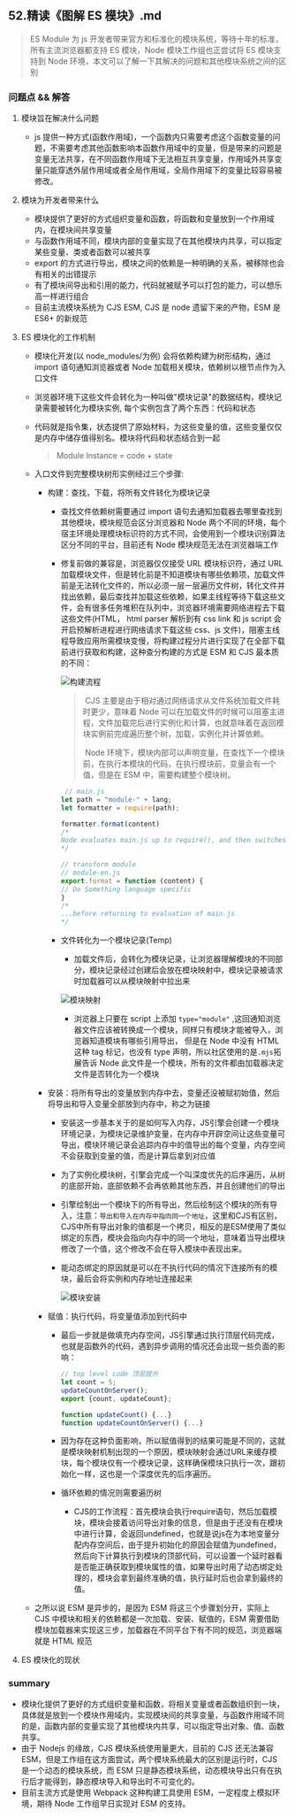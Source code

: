 ## **52.精读《图解 ES 模块》.md**

> ES Module 为 js 开发者带来官方和标准化的模块系统，等待十年的标准，所有主流浏览器都支持 ES 模块，Node 模块工作组也正尝试将 ES 模块支持到 Node 环境，本文可以了解一下其解决的问题和其他模块系统之间的区别



### 问题点 && 解答

1. 模块旨在解决什么问题

   - js 提供一种方式(函数作用域)，一个函数内只需要考虑这个函数变量的问题，不需要考虑其他函数影响本函数作用域中的变量，但是带来的问题是变量无法共享，在不同函数作用域下无法相互共享变量，作用域外共享变量只能穿透外层作用域或者全局作用域，全局作用域下的变量比较容易被修改。

2. 模块为开发者带来什么

   - 模块提供了更好的方式组织变量和函数，将函数和变量放到一个作用域内，在模块间共享变量
   - 与函数作用域不同，模块内部的变量实现了在其他模块内共享，可以指定某些变量、类或者函数可以被共享
   - export 的方式进行导出，模块之间的依赖是一种明确的关系，被移除也会有相关的出错提示
   - 有了模块间导出和引用的能力，代码就被赋予可以打包的能力，可以想乐高一样进行组合
   - 目前主流模块系统为 CJS ESM, CJS 是 node 遗留下来的产物，ESM 是 ES6+ 的新规范

3. ES 模块化的工作机制

   - 模块化开发(以 node_modules/为例) 会将依赖构建为树形结构，通过 import 语句通知浏览器或者 Node 加载相关模块，依赖树以根节点作为入口文件

   - 浏览器环境下这些文件会转化为一种叫做"模块记录"的数据结构，模块记录需要被转化为模块实例, 每个实例包含了两个东西：代码和状态

   - 代码就是指令集，状态提供了原始材料，为这些变量的值，这些变量仅仅是内存中储存值得别名。模块将代码和状态结合到一起

     > Module Instance = code + state

   - 入口文件到完整模块树形实例经过三个步骤:

     - 构建：查找，下载，将所有文件转化为模块记录

       - 查找文件依赖树需要通过 import 语句去通知加载器去哪里查找到其他模块，模块规范会区分浏览器和 Node 两个不同的环境，每个宿主环境处理模块标识符的方式不同，会使用到一个模块识别算法区分不同的平台，目前还有 Node 模块规范无法在浏览器端工作

       - 修复前做的兼容是，浏览器仅仅接受 URL 模块标识符，通过 URL 加载模块文件，但是转化前是不知道模块有哪些依赖项，加载文件前是无法转化文件的，所以必须一层一层遍历文件树，转化文件并找出依赖，最后查找并加载这些依赖，如果主线程等待下载这些文件，会有很多任务堆积在队列中，浏览器环境需要网络进程去下载这些文件(HTML， html parser 解析到有 css link 和 js script 会开启预解析进程进行网络请求下载这些 css、js 文件)，阻塞主线程导致应用所需模块变慢，将构建过程分片进行实现了在全部下载前进行获取和构建，这种查分构建的方式是 ESM 和 CJS 最本质的不同：

         ![构建流程](/Users/buxiongyu/Desktop/私人文件/weekly_notes/image/import-build.png)

         > ​	CJS 主要是由于相对通过网络请求从文件系统加载文件耗时更少，意味着 Node 可以在加载文件的时候可以阻塞主进程，文件加载完后进行实例化和计算，也就意味着在返回模块实例前完成遍历整个树，加载，实例化并计算依赖。
         >
         > ​	Node 环境下，模块内部可以声明变量，在查找下一个模块前，在执行本模块的代码，在执行模块前，变量会有一个值，但是在 ESM 中，需要构建整个模块树。

         ```js
          // main.js
         let path = "module-" + lang;
         let formatter = require(path);
         
         formatter.format(content) 
         /*
         Node evaluates main.js up to require(), and then switches over to synchronously loading and evaluating module-en.js and any of its dependencies
         */
         
         // transform module
         // module-en.js
         export.format = function (content) {
         // Do Something language specific  
         }
         /*
         ...before returning to evaluation of main.js
         */
         ```

       - 文件转化为一个模块记录(Temp)
       
         - 加载文件后，会转化为模块记录，让浏览器理解模块的不同部分，模块记录经过创建后会放在模块映射中，模块记录被请求时加载器可以从模块映射中拉出来

         ![模块映射](/Users/buxiongyu/Desktop/私人文件/weekly_notes/image/module-map.png)

         - 浏览器上只要在 script 上添加 `type="module"` ,这回通知浏览器文件应该被转换成一个模块，同样只有模块才能被导入，浏览器知道模块有哪些引用导出， 但是在 Node 中没有 HTML 这种 tag 标记，也没有 type 声明，所以社区使用的是`.mjs`拓展告诉 Node 此文件是一个模块，所有的文件都由加载器决定文件是否转化为一个模块

           

     - 安装：将所有导出的变量放到内存中去，变量还没被赋初始值，然后将导出和导入变量全部放到内存中，称之为链接
       - 安装这一步基本关于的是如何写入内存，JS引擎会创建一个模块环境记录，为模块记录维护变量，在内存中开辟空间让这些变量可导出，模块环境记录会追踪内存中的值导出的每个变量，内存空间不会获取到变量的值，而是计算后拿到对应值

       - 为了实例化模块树，引擎会完成一个叫深度优先的后序遍历，从树的底部开始，底部依赖不会再依赖其他东西，并且创建他们的导出

       - 引擎绘制出一个模块下的所有导出，然后绘制这个模块的所有导入，注意：`导出和导入在内存中指向同一个地址`，这里和CJS有区别，CJS中所有导出对象的值都是一个拷贝，相反的是ESM使用了类似绑定的东西，模块会指向内存中的同一个地址，意味着当导出模块修改了一个值，这个修改不会在导入模块中表现出来。

       - 能动态绑定的原因就是可以在不执行代码的情况下连接所有的模块，最后会将实例和内存地址连接起来

         ![模块安装](/Users/buxiongyu/Desktop/私人文件/weekly_notes/image/module-install.png)

     - 赋值：执行代码，将变量值添加到代码中

       - 最后一步就是做填充内存空间，JS引擎通过执行顶层代码完成，也就是函数外的代码，遇到异步调用的情况还会出现一些负面的影响：

         ```js
         // top level code 顶层提升
         let count = 5;
         updateCountOnServer();
         export {count, updateCount};
         
         function updateCount() {...}
         function updateCountOnServer() {...}
         ```

       - 因为存在这种负面影响，所以赋值得到的结果可能是不同的，这就是模块映射机制出现的一个原因，模块映射会通过URL来缓存模块，每个模块仅有一个模块记录，这样确保模块只执行一次，跟初始化一样，这也是一个深度优先的后序遍历。

       - 循环依赖的情况则需要遍历树

         - CJS的工作流程：首先模块会执行require语句，然后加载模块，模块会接着访问导出对象的信息，但是由于还没有在模块中进行计算，会返回undefined，也就是说js在为本地变量分配内存空间后，由于提升初始化的原因会赋值为undefined，然后向下计算执行到模块的顶部代码，可以设置一个延时器看是否能正确获取到模块属性的值，如果导出时用了动态绑定处理的，模块会拿到最终准确的值，执行延时后也会拿到最终的值。

     

   - 之所以说 ESM 是异步的，是因为 ESM 将这三个步骤划分开，实际上 CJS 中模块和相关的依赖都是一次加载、安装、赋值的，ESM 需要借助模块加载器来实现这三步，加载器在不同平台下有不同的规范，浏览器端就是 HTML 规范

4. ES 模块化的现状

### summary

- 模块化提供了更好的方式组织变量和函数，将相关变量或者函数组织到一块，具体就是放到一个模块作用域内，实现模块间的共享变量，与函数作用域不同的是，函数内部的变量实现了其他模块内共享，可以指定导出对象、值、函数共享。
- 由于 Nodejs 的缘故，CJS 模块系统使用量更大，目前的 CJS 还无法兼容 ESM，但是工作组在这方面尝试，两个模块系统最大的区别是运行时，CJS 是一个动态的模块系统，而 ESM 只是静态模块系统，动态模块导出只有在执行后才能得到，静态模块导入和导出时不可变化的。
- 目前主流方式是使用 Webpack 这种构建工具使用 ESM，一定程度上模拟环境，期待 Node 工作组早日实现对 ESM 的支持。